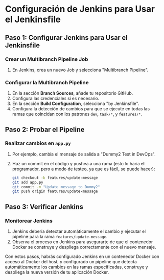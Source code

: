 # Configuración de Jenkins para Usar el Jenkinsfile

## Paso 1: Configurar Jenkins para Usar el Jenkinsfile

### Crear un Multibranch Pipeline Job

1. En Jenkins, crea un nuevo Job y selecciona "Multibranch Pipeline".

### Configurar la Multibranch Pipeline

1. En la sección **Branch Sources**, añade tu repositorio GitHub.
2. Configura las credenciales si es necesario.
3. En la sección **Build Configuration**, selecciona "by Jenkinsfile".
4. Configura la detección de cambios para que se ejecute en todas las ramas que coincidan con los patrones `dev`, `task/*`, y `features/*`.

## Paso 2: Probar el Pipeline

### Realizar cambios en `app.py`

1. Por ejemplo, cambia el mensaje de salida a "Dummy2 Test in DevOps".

2. Haz un commit en el código y pushea a una rama (esto lo haría el programador, pero a modo de testeo, ya que es fácil, se puede hacer):

    ```sh
    git checkout -b features/update-message
    git add app.py
    git commit -m "Update message to Dummy2"
    git push origin features/update-message
    ```

## Paso 3: Verificar Jenkins

### Monitorear Jenkins

1. Jenkins debería detectar automáticamente el cambio y ejecutar el pipeline para la rama `features/update-message`.
2. Observa el proceso en Jenkins para asegurarte de que el contenedor Docker se construye y despliega correctamente con el nuevo mensaje.

Con estos pasos, habrás configurado Jenkins en un contenedor Docker con acceso al Docker del host, y configurado un pipeline que detecta automáticamente los cambios en las ramas especificadas, construye y despliega la nueva versión de tu aplicación Docker.
